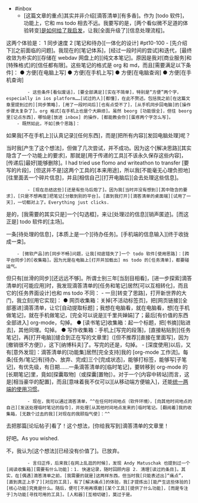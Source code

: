 - #inbox
    - [这篇文章的重点]其实并非介绍[滴答清单][有多香]。作为 [todo 软件]，功能上，它和 ms todo 相去不远。我要写的是，[两个看似微不足道的体验转变][是如何给了我启发](https://www.yuque.com/idelem/tools/el2loz)，让我[全面升级了][信息处理流程]。

这两个体验是：
1 同步速度
2 [笔记和待办][一体化的设计] #pt10-100
        - [先介绍下][之前面临的问题]。我现在的[笔记体系]，[经过一段时间的尝试]和迭代，[最终收敛为朴实的][存储在 webdav 网盘上的][纯文本笔记]。原因是我对[商业服务]和[特殊格式]的[信任都有限]。这些笔记的格式是 org 和 md，而且[需要满足以下条件]：
●
方便[在电脑上写]
●
方便[在手机上写]
●
方便[在电脑查询]
●
方便[在手机查询]


            - 这些条件[看似废话]，[要全部满足][实在不简单]，特别是“方便”两个字，especially in ios platform……[试过的人][都懂]，在此不赘述。包括我之前[在这篇文章里提到过的][同步策略]，[用了一段时间后][也有点受不了]，[从手机同步回电脑]的[操作步骤太复杂了]。org 格式[在手机上也是个大麻烦]。虽然 beorg [功能很全]，但往 beorg 里[记点东西]，哪怕是[放进 inbox] 的操作，[都能教会你][蛋疼两个字怎么写]。
        - 既然如此，不如[换个思路]：

如果我[不在手机上][认真记录][任何东西]，而是[把所有内容][发回电脑处理]呢？

当时我[产生了这个想法]，但做了几次尝试，并不成功。因为这个[解决思路][其实隐含了一个功能上的要求]，那就是[用于传递的工具][不该永久保存这些内容]，[传递后]最好[能够删除]。I had tried use flomo and writeathon to transfer [要写的片段]，[但这并不是]这两个工具的[本来用途]，所以我[不能毫无心理负担地][往里面丢一个碎片信息]，并且[相信自己][打开电脑后][会去处理这些信息]。


            - [现在总结这些][还是有些马后炮了]。因为我[当时并没有想到][其中隐含的要求]，[只是不想再度]把笔记[分散到别的平台]。[直到我打开][滴答清单的桌面端][试用了一天]，一切都对上了。Everything just clicks.

是的，[我需要的其实只是]一个[勾选框]，来让[处理过的信息][销声匿迹]。[而这正是] todo 软件的[主场]。

一条[待处理的信息]，[本质上是一个][待办任务]。[手机端的信息输入][终于收拢成一束]。


        - [微软产品]的[同步不畅]问题，让我[彻底错失了]一个 todo 软件[使用思路]：[跨平台同步]的[收集箱]。因为光是在电脑上[打开并加载出] ms todo 的[任务清单]，都要碰运气。

但只有[丝滑的同步][还远远不够]。所谓士别三年[当刮目相看]，[进一步探索]滴答清单的[可能应用]时，我发现滴答清单的[任务和笔记]居然[可以互相转化]，而且它的[任务界面设计]也和 ms todo 不同：
        - 一旦[转变了思路]，打开新世界的大门，我立刻[用它实现]：
● 网页收集箱：关掉[不活动标签页]，把[网页链接][全部塞进]滴答清单，让它[自动提取标题]；我想在电脑看，就在电脑看，想[在手机做笔记]，就在手机做笔记，[完全可以说是][千里共婵娟]了；最后[有价值的东西全部进入] org-mode，勾掉。
● [读书笔记]收集箱：起一个标题，把[书摘][贴进去]，其他同理。勾掉。
● 写作收集箱：手机上[写完的段落]，[直接粘贴到][任务笔记]，再[打开电脑][缝合到正在写的文章里]（[但不推荐][直接在里面写]，因为[撤销很不方便]），这下[纳博科夫]了。写完的还是，勾掉。
        - [深度使用]以后，又有[意外发现]：滴答清单的[功能集]居然[完全支持]我的 [org-mode 工作流]。每条[任务/笔记]有[待办、放弃、完成]三个[完成状态]，能够打标签，能够写[子笔记]，有优先级，有日期……一条滴答清单的[临时笔记]，要转移到 org-mode 的[长期笔记]里，竟如[探囊取物]（或探囊[置物]）。对于一个[内容中转站]而言，这是[相当豪华的配置]，而且[意味着我不仅可以][从移动端方便输入]，还能[统一两端的使用习惯](https://www.yuque.com/idelem/tools/fglsab)。


            - 现在，我可以通过滴答清单，^^在任何时间地点（软件环境），[向其他时间地点的自己][发送处理临时笔记的指令]，并处理[从其他时间地点发来的]临时笔记。[翻阅着]我的收集箱，[无数个过去的我][对现在的我颐指气使]：^^

去把那篇[论坛帖子]看了！这个想法，[你给我写到]滴答清单的文章里！

好吧。As you wished.

不，我认为[这个想法][已经没有价值了]。已放弃。


            - 言归正传，后来我[在网上乱逛的时候]，发现 Andy Matuschak 也提到过一个[阅读收集箱][需要有什么功能]：1. 快速记录，随时回顾内容 2. 清理[读过的条目]。其实，在[偶遇]滴答清单之前，[我需要的就是]这两样东西，但当时我[只能表述出]“痛点”，[直到真正上手了][对应的工具]，有了[解决痛点]的体验，我[才提炼出][能产生这些体验的][核心功能]究竟是什么。随后，便可[不用再琢磨][某个工具][提供了什么功能]，[而是专注于]为功能[寻找可用的工具]。[人和器][互相切磋]，莫过于是。
